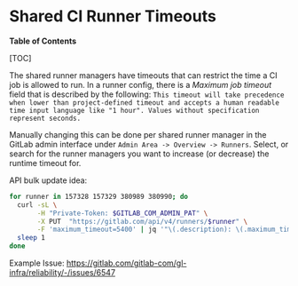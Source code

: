 # Shared CI Runner Timeouts

**Table of Contents**

[TOC]

The shared runner managers have timeouts that can restrict the time a CI job is allowed to run. In a runner config, there is a *Maximum job timeout* field that is described by the following: ```This timeout will take precedence when lower than project-defined timeout and accepts a human readable time input language like "1 hour". Values without specification represent seconds.```

Manually changing this can be done per shared runner manager in the GitLab admin interface under ```Admin Area -> Overview -> Runners```. Select, or search for the runner managers you want to increase (or decrease) the runtime timeout for.

API bulk update idea:

``` bash
for runner in 157328 157329 380989 380990; do
  curl -sL \
       -H "Private-Token: $GITLAB_COM_ADMIN_PAT" \
       -X PUT  "https://gitlab.com/api/v4/runners/$runner" \
       -F 'maximum_timeout=5400' | jq '"\(.description): \(.maximum_timeout)"'
  sleep 1
done
```

Example Issue: <https://gitlab.com/gitlab-com/gl-infra/reliability/-/issues/6547>
